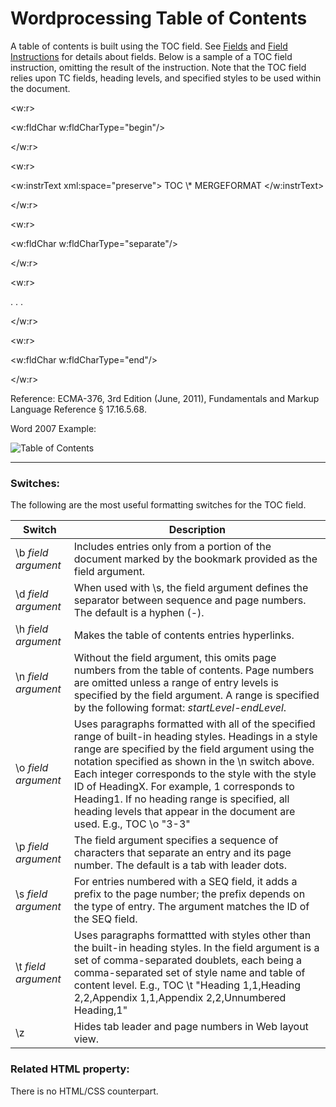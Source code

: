 # Wordprocessing Table of Contents

A table of contents is built using the TOC field. See [Fields](WPfields.md) and [Field Instructions](WPfieldInstructions.md) for details about fields. Below is a sample of a TOC field instruction, omitting the result of the instruction. Note that the TOC field relies upon TC fields, heading levels, and specified styles to be used within the document.

<w:r>

<w:fldChar w:fldCharType="begin"/>

</w:r>

<w:r>

<w:instrText xml:space="preserve"> TOC \\\* MERGEFORMAT </w:instrText>

</w:r>

<w:r>

<w:fldChar w:fldCharType="separate"/>

</w:r>

<w:r>

. . .

</w:r>

<w:r>

<w:fldChar w:fldCharType="end"/>

</w:r>

Reference: ECMA-376, 3rd Edition (June, 2011), Fundamentals and Markup Language Reference § 17.16.5.68.

Word 2007 Example:

![Table of Contents](images\wp-toc-1.gif)

---

### Switches:

The following are the most useful formatting switches for the TOC field.

| Switch              | Description                                                                                                                                                                                                                                                                                                                                                                                                                                  |
| ------------------- | -------------------------------------------------------------------------------------------------------------------------------------------------------------------------------------------------------------------------------------------------------------------------------------------------------------------------------------------------------------------------------------------------------------------------------------------- |
| \b _field argument_ | Includes entries only from a portion of the document marked by the bookmark provided as the field argument.                                                                                                                                                                                                                                                                                                                                  |
| \d _field argument_ | When used with \s, the field argument defines the separator between sequence and page numbers. The default is a hyphen (-).                                                                                                                                                                                                                                                                                                                  |
| \h _field argument_ | Makes the table of contents entries hyperlinks.                                                                                                                                                                                                                                                                                                                                                                                              |
| \n _field argument_ | Without the field argument, this omits page numbers from the table of contents. Page numbers are omitted unless a range of entry levels is specified by the field argument. A range is specified by the following format: _startLevel-endLevel_.                                                                                                                                                                                             |
| \o _field argument_ | Uses paragraphs formatted with all of the specified range of built-in heading styles. Headings in a style range are specified by the field argument using the notation specified as shown in the \n switch above. Each integer corresponds to the style with the style ID of HeadingX. For example, 1 corresponds to Heading1. If no heading range is specified, all heading levels that appear in the document are used. E.g., TOC \o "3-3" |
| \p _field argument_ | The field argument specifies a sequence of characters that separate an entry and its page number. The default is a tab with leader dots.                                                                                                                                                                                                                                                                                                     |
| \s _field argument_ | For entries numbered with a SEQ field, it adds a prefix to the page number; the prefix depends on the type of entry. The argument matches the ID of the SEQ field.                                                                                                                                                                                                                                                                           |
| \t _field argument_ | Uses paragraphs formattted with styles other than the built-in heading styles. In the field argument is a set of comma-separated doublets, each being a comma-separated set of style name and table of content level. E.g., TOC \t "Heading 1,1,Heading 2,2,Appendix 1,1,Appendix 2,2,Unnumbered Heading,1"                                                                                                                                  |
| \z                  | Hides tab leader and page numbers in Web layout view.                                                                                                                                                                                                                                                                                                                                                                                        |

### Related HTML property:

There is no HTML/CSS counterpart.
